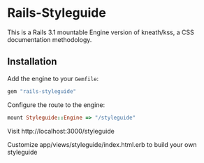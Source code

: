 # Rails-Styleguide

This is a Rails 3.1 mountable Engine version of kneath/kss, a CSS
documentation methodology.

## Installation

Add the engine to your `Gemfile`:
```ruby
gem "rails-styleguide"
```

Configure the route to the engine:

```ruby
mount Styleguide::Engine => "/styleguide"
```

Visit http://localhost:3000/styleguide

Customize app/views/styleguide/index.html.erb to build your own
styleguide


